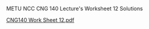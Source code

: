 METU NCC CNG 140 Lecture's Worksheet 12 Solutions

[CNG140 Work Sheet 12.pdf](https://github.com/user-attachments/files/19601901/CNG140.Work.Sheet.12.pdf)
